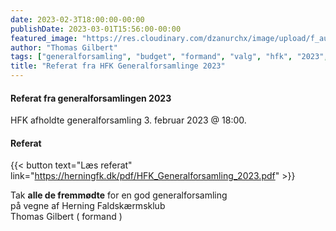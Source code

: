 ```yaml
---
date: 2023-02-3T18:00:00-00:00
publishDate: 2023-03-01T15:56:00-00:00
featured_image: "https://res.cloudinary.com/dzanurchx/image/upload/f_auto,q_auto/v1/hfksource/images/pmtzqbwtguaouhbxwjwv"
author: "Thomas Gilbert"
tags: ["generalforsamling", "budget", "formand", "valg", "hfk", "2023", "herning", "faldskærmsklub"]
title: "Referat fra HFK Generalforsamlinge 2023"
---
```

#### Referat fra generalforsamlingen 2023
HFK afholdte generalforsamling 3. februar 2023 @ 18:00.

#### Referat
{{< button text="Læs referat" link="https://herningfk.dk/pdf/HFK_Generalforsamling_2023.pdf" >}}

Tak **alle de fremmødte** for en god generalforsamling  
på vegne af Herning Faldskærmsklub  
Thomas Gilbert ( formand )
